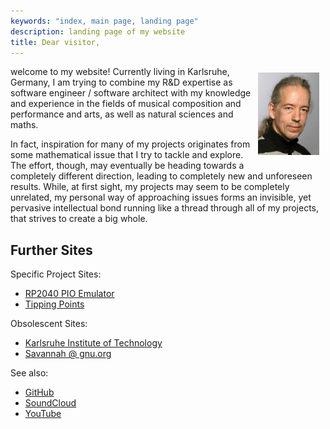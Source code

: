 ```yaml
---
keywords: "index, main page, landing page"
description: landing page of my website
title: Dear visitor,
---
```


<img
  src="../images/me.png"
  alt="picture of me"
  style="float:right;width:98px;padding:10px" />

welcome to my website!  Currently living in Karlsruhe, Germany, I am
trying to combine my R&amp;D expertise as software engineer / software
architect with my knowledge and experience in the fields of musical
composition and performance and arts, as well as natural sciences and
maths.

In fact, inspiration for many of my projects originates from some
mathematical issue that I try to tackle and explore.  The effort,
though, may eventually be heading towards a completely different
direction, leading to completely new and unforeseen results.  While,
at first sight, my projects may seem to be completely unrelated, my
personal way of approaching issues forms an invisible, yet pervasive
intellectual bond running like a thread through all of my projects,
that strives to create a big whole.

## Further Sites

Specific Project Sites:

* [RP2040 PIO Emulator](https://rp2040pio-docs.readthedocs.io)
* [Tipping Points](https://soundpaint.github.io/tipping-points/en)

Obsolescent Sites:

* [Karlsruhe Institute of Technology](https://ps.ipd.kit.edu/176_496.php)
* [Savannah @ gnu.org](http://savannah.gnu.org/users/reuter)

See also:

* [GitHub](https://github.com/soundpaint/)
* [SoundCloud](https://soundcloud.com/soundpaint-1)
* [YouTube](https://www.youtube.com/channel/UC0ihifwVXeluzI3BIwGtZRw)
